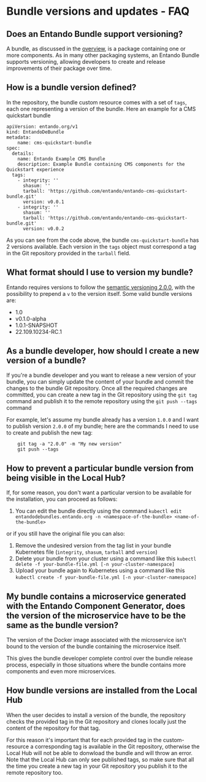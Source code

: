 # Bundle versions and updates - FAQ

## Does an Entando Bundle support versioning?
A bundle, as discussed in the [overview](../compose/local-hub-overview.md), is a package containing one or more components.
As in many other packaging systems, an Entando Bundle supports versioning, allowing developers to create and release improvements of their package over time.

## How is a bundle version defined?

In the repository, the bundle custom resource comes with a set of `tags`, each one representing a version of the bundle.
Here an example for a CMS quickstart bundle
```
apiVersion: entando.org/v1
kind: EntandoDeBundle
metadata:
    name: cms-quickstart-bundle
spec:
  details:
    name: Entando Example CMS Bundle
    description: Example Bundle containing CMS components for the Quickstart experience
  tags:
    - integrity: ''
      shasum: ''
      tarball: 'https://github.com/entando/entando-cms-quickstart-bundle.git'
      version: v0.0.1
    - integrity: ''
      shasum: ''
      tarball: 'https://github.com/entando/entando-cms-quickstart-bundle.git'
      version: v0.0.2
```

As you can see from the code above, the bundle `cms-quickstart-bundle` has 2 versions available.
Each version in the `tags` object must correspond a tag in the Git repository provided in the `tarball` field.

## What format should I use to version my bundle?

Entando requires versions to follow the [semantic versioning 2.0.0](https://semver.org/#semantic-versioning-200), with the possibility to prepend a `v` to the version itself. Some valid bundle versions are:

- 1.0
- v0.1.0-alpha
- 1.0.1-SNAPSHOT
- 22.109.10234-RC.1


## As a bundle developer, how should I create a new version of a bundle?
If you're a bundle developer and you want to release a new version of your bundle, you can simply update the content of your bundle and commit the changes to the bundle Git repository. 
Once all the required changes are committed, you can create a new tag in the Git repository using the `git tag` command and publish it to the remote repository using the `git push --tags` command

For example, let's assume my bundle already has a version `1.0.0` and I want to publish version `2.0.0` of my bundle; here are the commands I need to use to create and publish the new tag:

```
    git tag -a "2.0.0" -m "My new version"
    git push --tags
```

## How to prevent a particular bundle version from being visible in the Local Hub?

If, for some reason, you don't want a particular version to be available for the installation, you can proceed as follows:

1. You can edit the bundle directly using the command `kubectl edit entandodebundles.entando.org -n <namespace-of-the-bundle> <name-of-the-bundle>`

or if you still have the original file you can also:

1. Remove the undesired version from the tag list in your bundle Kubernetes file (`integrity`, `shasum`, `tarball` and `version`)
2. Delete your bundle from your cluster using a command like this `kubectl delete -f your-bundle-file.yml [-n your-cluster-namespace]`
3. Upload your bundle again to Kubernetes using a command like this `kubectl create -f your-bundle-file.yml [-n your-cluster-namespace]`

## My bundle contains a microservice generated with the Entando Component Generator, does the version of the microservice have to be the same as the bundle version?

The version of the Docker image associated with the microservice isn't bound to the version of the bundle containing the microservice itself. 

This gives the bundle developer complete control over the bundle release process, especially in those situations where the bundle contains more components and even more microservices.

## How bundle versions are installed from the Local Hub

When the user decides to install a version of the bundle, the repository checks the provided tag in the Git repository and clones locally just the content of the repository for that tag. 

For this reason it's important that for each provided tag in the custom-resource a corresponding tag is available in the Git repository, otherwise the Local Hub will not be able to donwload the bundle and will throw an error. Note that the Local Hub can only see published tags, so make sure that all the time you create a new tag in your Git repository you publish it to the remote repository too.
